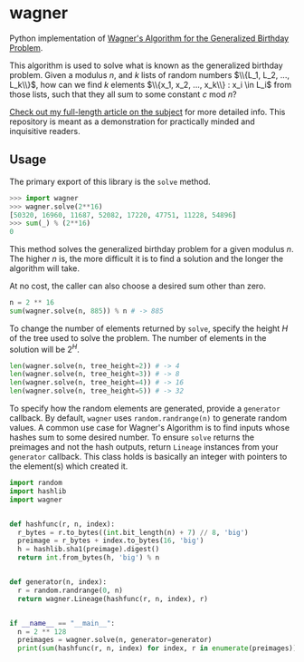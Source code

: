 # wagner

Python implementation of [Wagner's Algorithm for the Generalized Birthday Problem](https://link.springer.com/content/pdf/10.1007/3-540-45708-9_19.pdf).

This algorithm is used to solve what is known as the generalized birthday problem. Given a modulus $n$, and $k$ lists of random numbers $\\{L_1, L_2, ..., L_k\\}$, how can we find $k$ elements $\\{x_1, x_2, ..., x_k\\} : x_i \in L_i$ from those lists, such that they all sum to some constant $c$ mod $n$?

[Check out my full-length article on the subject](https://conduition.io/cryptography/wagner) for more detailed info. This repository is meant as a demonstration for practically minded and inquisitive readers.

## Usage

The primary export of this library is the `solve` method.

```python
>>> import wagner
>>> wagner.solve(2**16)
[50320, 16960, 11687, 52082, 17220, 47751, 11228, 54896]
>>> sum(_) % (2**16)
0
```

This method solves the generalized birthday problem for a given modulus $n$. The higher $n$ is, the more difficult it is to find a solution and the longer the algorithm will take.

At no cost, the caller can also choose a desired sum other than zero.

```python
n = 2 ** 16
sum(wagner.solve(n, 885)) % n # -> 885
```

To change the number of elements returned by `solve`, specify the height $H$ of the tree used to solve the problem. The number of elements in the solution will be $2^H$.

```python
len(wagner.solve(n, tree_height=2)) # -> 4
len(wagner.solve(n, tree_height=3)) # -> 8
len(wagner.solve(n, tree_height=4)) # -> 16
len(wagner.solve(n, tree_height=5)) # -> 32
```

To specify how the random elements are generated, provide a `generator` callback. By default, `wagner` uses `random.randrange(n)` to generate random values. A common use case for Wagner's Algorithm is to find inputs whose hashes sum to some desired number. To ensure `solve` returns the preimages and not the hash outputs, return `Lineage` instances from your `generator` callback. This class holds is basically an integer with pointers to the element(s) which created it.

```python
import random
import hashlib
import wagner


def hashfunc(r, n, index):
  r_bytes = r.to_bytes((int.bit_length(n) + 7) // 8, 'big')
  preimage = r_bytes + index.to_bytes(16, 'big')
  h = hashlib.sha1(preimage).digest()
  return int.from_bytes(h, 'big') % n


def generator(n, index):
  r = random.randrange(0, n)
  return wagner.Lineage(hashfunc(r, n, index), r)


if __name__ == "__main__":
  n = 2 ** 128
  preimages = wagner.solve(n, generator=generator)
  print(sum(hashfunc(r, n, index) for index, r in enumerate(preimages)) % n) # -> 0
```
